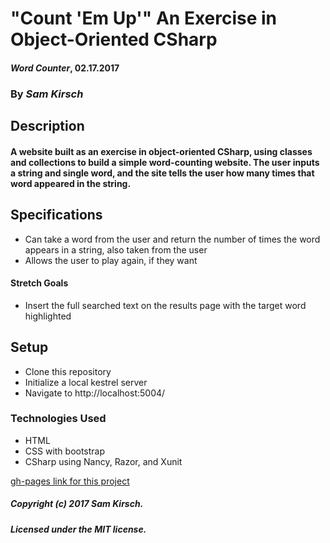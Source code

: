 # "Count 'Em Up'" An Exercise in Object-Oriented CSharp

#### _Word Counter_, 02.17.2017

### By _Sam Kirsch_

## Description

#### A website built as an exercise in object-oriented CSharp, using classes and collections to build a simple word-counting website. The user inputs a string and single word, and the site tells the user how many times that word appeared in the string.

## Specifications

* Can take a word from the user and return the number of times the word appears in a string, also taken from the user
* Allows the user to play again, if they want


#### Stretch Goals

* Insert the full searched text on the results page with the target word highlighted

## Setup

* Clone this repository
* Initialize a local kestrel server
* Navigate to http://localhost:5004/

### Technologies Used

* HTML
* CSS with bootstrap
* CSharp using Nancy, Razor, and Xunit

[gh-pages link for this project](https://denalisk.github.io/word-counter)

##### Copyright (c) 2017 Sam Kirsch.

##### Licensed under the MIT license.

